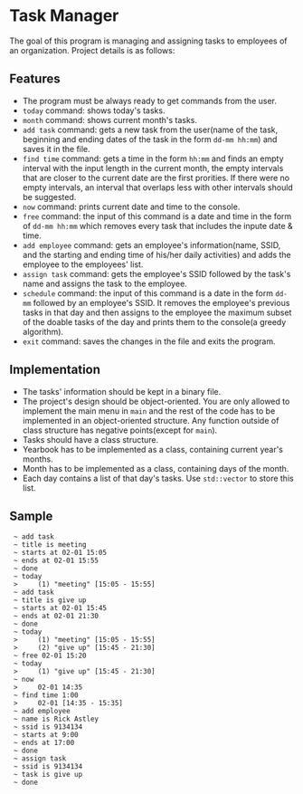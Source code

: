 # Task Manager
The goal of this program is managing and assigning tasks to employees of an 
organization. Project details is as follows:
## Features
+ The program must be always ready to get commands from the user.
+ `today` command: shows today's tasks.
+ `month` command: shows current month's tasks.
+ `add task` command: gets a new task from the user(name of the task, beginning 
and ending dates of the task in the form `dd-mm hh:mm`) and saves it in the 
file.
+ `find time` command: gets a time in the form `hh:mm` and finds an empty 
interval with the input length in the current month, the empty intervals that 
are closer to the current date are the first prorities. If there were no empty 
intervals, an interval that overlaps less with other intervals should be 
suggested.
+ `now` command: prints current date and time to the console.
+ `free` command: the input of this command is a date and time in the form of 
`dd-mm hh:mm` which removes every task that includes the inpute date & time.
+ `add employee` command: gets an employee's information(name, SSID, and the 
starting and ending time of his/her daily activities) and adds the employee to 
the employees' list.
+ `assign task` command: gets the employee's SSID followed by the task's name 
and assigns the task to the employee.
+ `schedule` command: the input of this command is a date in the form `dd-mm` 
followed by an employee's SSID. It removes the employee's previous tasks in that
 day and then assigns to the employee the maximum subset of the doable tasks of 
the day and prints them to the console(a greedy algorithm).
+ `exit` command: saves the changes in the file and exits the program.
## Implementation
+ The tasks' information should be kept in a binary file.
+ The project's design should be object-oriented. You are only allowed to 
implement the main menu in `main` and the rest of the code has to be implemented
 in an object-oriented structure. Any function outside of class structure has 
negative points(except for `main`).
+ Tasks should have a class structure.
+ Yearbook has to be implemented as a class, containing current year's months.
+ Month has to be implemented as a class, containing days of the month.
+ Each day contains a list of that day's tasks. Use `std::vector` to store this 
list.
## Sample
```
 ~ add task
 ~ title is meeting
 ~ starts at 02-01 15:05
 ~ ends at 02-01 15:55
 ~ done
 ~ today
 >     (1) "meeting" [15:05 - 15:55]
 ~ add task
 ~ title is give up
 ~ starts at 02-01 15:45
 ~ ends at 02-01 21:30
 ~ done
 ~ today
 >     (1) "meeting" [15:05 - 15:55]
 >     (2) "give up" [15:45 - 21:30]
 ~ free 02-01 15:20
 ~ today
 >     (1) "give up" [15:45 - 21:30]
 ~ now
 >     02-01 14:35
 ~ find time 1:00
 >     02-01 [14:35 - 15:35]
 ~ add employee
 ~ name is Rick Astley
 ~ ssid is 9134134
 ~ starts at 9:00
 ~ ends at 17:00
 ~ done
 ~ assign task
 ~ ssid is 9134134
 ~ task is give up
 ~ done
```